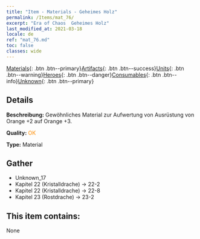 ```yaml
---
title: "Item - Materials - Geheimes Holz"
permalink: /Items/mat_76/
excerpt: "Era of Chaos  Geheimes Holz"
last_modified_at: 2021-03-18
locale: de
ref: "mat_76.md"
toc: false
classes: wide
---
```

 [Materials](/de/Items/){: .btn .btn--primary}[Artifacts](/de/Items/Artifacts/){: .btn .btn--success}[Units](/de/Items/Units/){: .btn .btn--warning}[Heroes](/de/Items/Heroes/){: .btn .btn--danger}[Consumables](/de/Items/Consumables/){: .btn .btn--info}[Unknown](/de/Items/Unknown/){: .btn .btn--primary}

## Details
 **Beschreibung:** Gewöhnliches Material zur Aufwertung von Ausrüstung von Orange +2 auf Orange +3.

 **Quality:** <span style="color: #FF8C00">OK</span>

 **Type:** Material

## Gather

*    Unknown_17 
*    Kapitel 22 (Kristalldrache) -> 22-2 
*    Kapitel 22 (Kristalldrache) -> 22-8 
*    Kapitel 23 (Rostdrache) -> 23-2 

## This item contains:

  None


